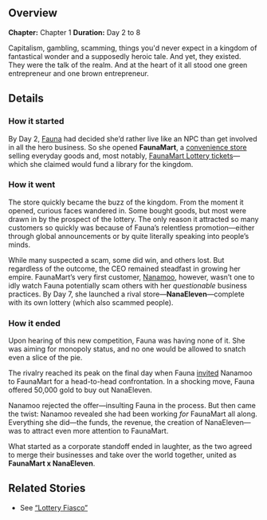 <!-- title: Custody Dispute -->
<!-- quote: It was so obvious that you were scamming people. -->
<!-- chapters: 0 -->
<!-- images:(Fauna offers a deal to Nanamoo) -->
<!-- model: false -->

## Overview

**Chapter:** Chapter 1
**Duration:** Day 2 to 8

Capitalism, gambling, scamming, things you'd never expect in a kingdom of fantastical wonder and a supposedly heroic tale. And yet, they existed. They were the talk of the realm. And at the heart of it all stood one green entrepreneur and one brown entrepreneur.

## Details

### How it started

By Day 2, [Fauna](#entry:fauna-entry) had decided she’d rather live like an NPC than get involved in all the hero business. So she opened **FaunaMart**, a [convenience store](https://www.youtube.com/watch?v=eUQWfgVwwpo&t=176s) selling everyday goods and, most notably, [FaunaMart Lottery tickets](https://www.youtube.com/watch?v=E2JxBxhda9I&t=249s)—which she claimed would fund a library for the kingdom.

### How it went

The store quickly became the buzz of the kingdom. From the moment it opened, curious faces wandered in. Some bought goods, but most were drawn in by the prospect of the lottery. The only reason it attracted so many customers so quickly was because of Fauna’s relentless promotion—either through global announcements or by quite literally speaking into people’s minds.

While many suspected a scam, some did win, and others lost. But regardless of the outcome, the CEO remained steadfast in growing her empire. FaunaMart’s very first customer, [Nanamoo](#entry:moom-entry), however, wasn’t one to idly watch Fauna potentially scam others with her _questionable_ business practices. By Day 7, she launched a rival store—**NanaEleven**—complete with its own lottery (which also scammed people).

### How it ended

Upon hearing of this new competition, Fauna was having none of it. She was aiming for monopoly status, and no one would be allowed to snatch even a slice of the pie.

The rivalry reached its peak on the final day when Fauna [invited](https://www.youtube.com/watch?v=8x-MVX8h9gU&t=1082s) Nanamoo to FaunaMart for a head-to-head confrontation. In a shocking move, Fauna offered 50,000 gold to buy out NanaEleven.

Nanamoo rejected the offer—insulting Fauna in the process. But then came the twist: Nanamoo revealed she had been working _for_ FaunaMart all along. Everything she did—the funds, the revenue, the creation of NanaEleven—was to attract even more attention to FaunaMart.

What started as a corporate standoff ended in laughter, as the two agreed to merge their businesses and take over the world together, united as **FaunaMart x NanaEleven**.

## Related Stories

- See [“Lottery Fiasco”](#entry:lottery-fiasco-entry)
